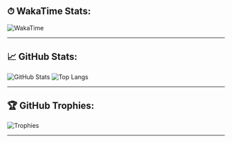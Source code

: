 

## ⏱ WakaTime Stats:

![WakaTime](https://github-readme-stats.vercel.app/api/wakatime?username=dnneeep&layout=compact&theme=tokyonight)

---

## 📈 GitHub Stats:

![GitHub Stats](https://github-readme-stats.vercel.app/api?username=huseinmirahmatov&show_icons=true&theme=tokyonight)
![Top Langs](https://github-readme-stats.vercel.app/api/top-langs/?username=huseinmirahmatov&layout=compact&theme=tokyonight)

---

## 🏆 GitHub Trophies:
![Trophies](https://github-profile-trophy.vercel.app/?username=huseinmirahmatov&theme=tokyonight)

---

